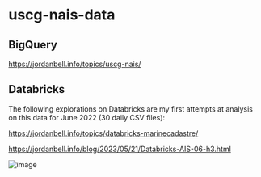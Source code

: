 # uscg-nais-data

## BigQuery

<https://jordanbell.info/topics/uscg-nais/>

## Databricks

The following explorations on Databricks are my first attempts at analysis on this data for June 2022 (30 daily CSV files):

<https://jordanbell.info/topics/databricks-marinecadastre/>

<https://jordanbell.info/blog/2023/05/21/Databricks-AIS-06-h3.html>

![image](https://github.com/jordanbell2357/uscg-nais-data/assets/47544607/e07c2953-b3e6-47a1-b81d-03dbea158c6a)
